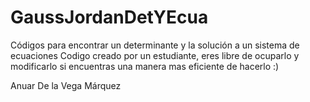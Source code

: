 # GaussJordanDetYEcua

Códigos para encontrar un determinante y la solución a un sistema de ecuaciones
Codigo creado por un estudiante, eres libre de ocuparlo y modificarlo si encuentras una manera mas eficiente de hacerlo :)

Anuar De la Vega Márquez
